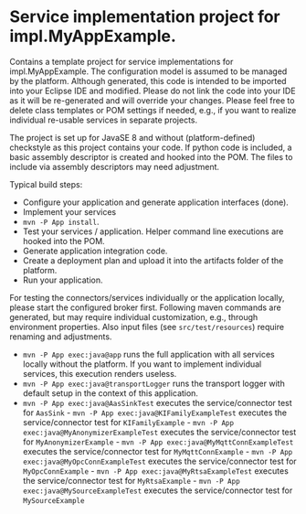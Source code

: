 # Service implementation project for impl.MyAppExample.

Contains a template project for service implementations for impl.MyAppExample. The configuration model is assumed to be 
managed by the platform. Although generated, this code is intended to be imported into your Eclipse IDE and modified. 
Please do not link the code into your IDE as it will be re-generated and will override your changes. Please feel free
to delete class templates or POM settings if needed, e.g., if you want to realize individual re-usable services in 
separate projects.

The project is set up for JavaSE 8 and without (platform-defined) checkstyle as this project contains your code.
If python code is included, a basic assembly descriptor is created and hooked into the POM. The files to include via 
assembly descriptors may need adjustment.

Typical build steps:
 - Configure your application and generate application interfaces (done).
 - Implement your services
 - `mvn -P App install`.
 - Test your services / application. Helper command line executions are hooked into the POM.
 - Generate application integration code.
 - Create a deployment plan and upload it into the artifacts folder of the platform.
 - Run your application.
 
 For testing the connectors/services individually or the application locally, please start the configured broker first. 
 Following maven commands are generated, but may require individual customization, e.g., through environment properties.
 Also input files (see `src/test/resources`) require renaming and adjustments.
 - `mvn -P App exec:java@app` runs the full application with all services locally without the platform. If you want to 
 implement individual services, this execution renders useless.
 - `mvn -P App exec:java@transportLogger` runs the transport logger with default setup in the context of this application.
  - `mvn -P App exec:java@AasSinkTest` executes the service/connector test for `AasSink` - `mvn -P App exec:java@KIFamilyExampleTest` executes the service/connector test for `KIFamilyExample` - `mvn -P App exec:java@MyAnonymizerExampleTest` executes the service/connector test for `MyAnonymizerExample` - `mvn -P App exec:java@MyMqttConnExampleTest` executes the service/connector test for `MyMqttConnExample` - `mvn -P App exec:java@MyOpcConnExampleTest` executes the service/connector test for `MyOpcConnExample` - `mvn -P App exec:java@MyRtsaExampleTest` executes the service/connector test for `MyRtsaExample` - `mvn -P App exec:java@MySourceExampleTest` executes the service/connector test for `MySourceExample`

 
